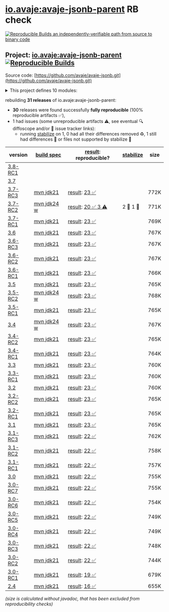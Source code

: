 [io.avaje:avaje-jsonb-parent](https://central.sonatype.com/artifact/io.avaje/avaje-jsonb-parent/versions) RB check
=======

[![Reproducible Builds](https://reproducible-builds.org/images/logos/rb.svg) an independently-verifiable path from source to binary code](https://reproducible-builds.org/)

## Project: [io.avaje:avaje-jsonb-parent](https://central.sonatype.com/artifact/io.avaje/avaje-jsonb-parent/versions) [![Reproducible Builds](https://img.shields.io/endpoint?url=https://raw.githubusercontent.com/jvm-repo-rebuild/reproducible-central/master/content/io/avaje/jsonb/badge.json)](https://github.com/jvm-repo-rebuild/reproducible-central/blob/master/content/io/avaje/jsonb/README.md)

Source code: [https://github.com/avaje/avaje-jsonb.git](https://github.com/avaje/avaje-jsonb.git)

<details><summary>This project defines 10 modules:</summary>

* [io.avaje:avaje-json](https://central.sonatype.com/artifact/io.avaje/avaje-json/overview)
* [io.avaje:avaje-json-core](https://central.sonatype.com/artifact/io.avaje/avaje-json-core/overview)
* [io.avaje:avaje-json-node](https://central.sonatype.com/artifact/io.avaje/avaje-json-node/overview)
* [io.avaje:avaje-jsonb](https://central.sonatype.com/artifact/io.avaje/avaje-jsonb/overview)
* [io.avaje:avaje-jsonb-bom](https://central.sonatype.com/artifact/io.avaje/avaje-jsonb-bom/overview)
* [io.avaje:avaje-jsonb-generator](https://central.sonatype.com/artifact/io.avaje/avaje-jsonb-generator/overview)
* [io.avaje:avaje-jsonb-inject-plugin](https://central.sonatype.com/artifact/io.avaje/avaje-jsonb-inject-plugin/overview)
* [io.avaje:avaje-jsonb-jackson](https://central.sonatype.com/artifact/io.avaje/avaje-jsonb-jackson/overview)
* [io.avaje:avaje-jsonb-parent](https://central.sonatype.com/artifact/io.avaje/avaje-jsonb-parent/overview)
* [io.avaje:avaje-jsonb-spring-starter](https://central.sonatype.com/artifact/io.avaje/avaje-jsonb-spring-starter/overview)
</details>

rebuilding **31 releases** of io.avaje:avaje-jsonb-parent:
- **30** releases were found successfully **fully reproducible** (100% reproducible artifacts :white_check_mark:),
- 1 had issues (some unreproducible artifacts :warning:, see eventual :mag: diffoscope and/or :memo: issue tracker links):
  - running [stabilize](doc/stabilize.md) on 1, 0 had all their differences removed :recycle:, 1 still had differences :rotating_light: or files not supported by stabilize :no_entry_sign:

| version | [build spec](/BUILDSPEC.md) | [result](https://reproducible-builds.org/docs/jvm/): reproducible? | [stabilize](https://github.com/google/oss-rebuild/blob/main/cmd/stabilize/README.md) | size |
| -- | --------- | ------ | ------ | -- |
| [3.8-RC1](https://central.sonatype.com/artifact/io.avaje/avaje-jsonb-parent/3.8-RC1/pom) | | | |
| [3.7](https://central.sonatype.com/artifact/io.avaje/avaje-jsonb-parent/3.7/pom) | | | |
| [3.7-RC3](https://central.sonatype.com/artifact/io.avaje/avaje-jsonb-parent/3.7-RC3/pom) | [mvn jdk21](avaje-jsonb-3.7-RC3.buildspec) | [result](avaje-jsonb-parent-3.7-RC3.buildinfo): [23 :white_check_mark: ](avaje-jsonb-parent-3.7-RC3.buildcompare) | | 772K |
| [3.7-RC2](https://central.sonatype.com/artifact/io.avaje/avaje-jsonb-parent/3.7-RC2/pom) | [mvn jdk24 w](avaje-jsonb-3.7-RC2.buildspec) | [result](avaje-jsonb-parent-3.7-RC2.buildinfo): [20 :white_check_mark:  3 :warning:](avaje-jsonb-parent-3.7-RC2.buildcompare) | 2 :rotating_light: 1 :no_entry_sign: | 771K |
| [3.7-RC1](https://central.sonatype.com/artifact/io.avaje/avaje-jsonb-parent/3.7-RC1/pom) | [mvn jdk21](avaje-jsonb-3.7-RC1.buildspec) | [result](avaje-jsonb-parent-3.7-RC1.buildinfo): [23 :white_check_mark: ](avaje-jsonb-parent-3.7-RC1.buildcompare) | | 769K |
| [3.6](https://central.sonatype.com/artifact/io.avaje/avaje-jsonb-parent/3.6/pom) | [mvn jdk21](avaje-jsonb-3.6.buildspec) | [result](avaje-jsonb-parent-3.6.buildinfo): [23 :white_check_mark: ](avaje-jsonb-parent-3.6.buildcompare) | | 767K |
| [3.6-RC3](https://central.sonatype.com/artifact/io.avaje/avaje-jsonb-parent/3.6-RC3/pom) | [mvn jdk21](avaje-jsonb-3.6-RC3.buildspec) | [result](avaje-jsonb-parent-3.6-RC3.buildinfo): [23 :white_check_mark: ](avaje-jsonb-parent-3.6-RC3.buildcompare) | | 767K |
| [3.6-RC2](https://central.sonatype.com/artifact/io.avaje/avaje-jsonb-parent/3.6-RC2/pom) | [mvn jdk21](avaje-jsonb-3.6-RC2.buildspec) | [result](avaje-jsonb-parent-3.6-RC2.buildinfo): [23 :white_check_mark: ](avaje-jsonb-parent-3.6-RC2.buildcompare) | | 767K |
| [3.6-RC1](https://central.sonatype.com/artifact/io.avaje/avaje-jsonb-parent/3.6-RC1/pom) | [mvn jdk21](avaje-jsonb-3.6-RC1.buildspec) | [result](avaje-jsonb-parent-3.6-RC1.buildinfo): [23 :white_check_mark: ](avaje-jsonb-parent-3.6-RC1.buildcompare) | | 766K |
| [3.5](https://central.sonatype.com/artifact/io.avaje/avaje-jsonb-parent/3.5/pom) | [mvn jdk21](avaje-jsonb-3.5.buildspec) | [result](avaje-jsonb-parent-3.5.buildinfo): [23 :white_check_mark: ](avaje-jsonb-parent-3.5.buildcompare) | | 765K |
| [3.5-RC2](https://central.sonatype.com/artifact/io.avaje/avaje-jsonb-parent/3.5-RC2/pom) | [mvn jdk24 w](avaje-jsonb-3.5-RC2.buildspec) | [result](avaje-jsonb-parent-3.5-RC2.buildinfo): [23 :white_check_mark: ](avaje-jsonb-parent-3.5-RC2.buildcompare) | | 768K |
| [3.5-RC1](https://central.sonatype.com/artifact/io.avaje/avaje-jsonb-parent/3.5-RC1/pom) | [mvn jdk21](avaje-jsonb-3.5-RC1.buildspec) | [result](avaje-jsonb-parent-3.5-RC1.buildinfo): [23 :white_check_mark: ](avaje-jsonb-parent-3.5-RC1.buildcompare) | | 765K |
| [3.4](https://central.sonatype.com/artifact/io.avaje/avaje-jsonb-parent/3.4/pom) | [mvn jdk24 w](avaje-jsonb-3.4.buildspec) | [result](avaje-jsonb-parent-3.4.buildinfo): [23 :white_check_mark: ](avaje-jsonb-parent-3.4.buildcompare) | | 767K |
| [3.4-RC2](https://central.sonatype.com/artifact/io.avaje/avaje-jsonb-parent/3.4-RC2/pom) | [mvn jdk21](avaje-jsonb-3.4-RC2.buildspec) | [result](avaje-jsonb-parent-3.4-RC2.buildinfo): [23 :white_check_mark: ](avaje-jsonb-parent-3.4-RC2.buildcompare) | | 765K |
| [3.4-RC1](https://central.sonatype.com/artifact/io.avaje/avaje-jsonb-parent/3.4-RC1/pom) | [mvn jdk21](avaje-jsonb-3.4-RC1.buildspec) | [result](avaje-jsonb-parent-3.4-RC1.buildinfo): [23 :white_check_mark: ](avaje-jsonb-parent-3.4-RC1.buildcompare) | | 764K |
| [3.3](https://central.sonatype.com/artifact/io.avaje/avaje-jsonb-parent/3.3/pom) | [mvn jdk21](avaje-jsonb-3.3.buildspec) | [result](avaje-jsonb-parent-3.3.buildinfo): [23 :white_check_mark: ](avaje-jsonb-parent-3.3.buildcompare) | | 760K |
| [3.3-RC1](https://central.sonatype.com/artifact/io.avaje/avaje-jsonb-parent/3.3-RC1/pom) | [mvn jdk21](avaje-jsonb-3.3-RC1.buildspec) | [result](avaje-jsonb-parent-3.3-RC1.buildinfo): [23 :white_check_mark: ](avaje-jsonb-parent-3.3-RC1.buildcompare) | | 760K |
| [3.2](https://central.sonatype.com/artifact/io.avaje/avaje-jsonb-parent/3.2/pom) | [mvn jdk21](avaje-jsonb-3.2.buildspec) | [result](avaje-jsonb-parent-3.2.buildinfo): [23 :white_check_mark: ](avaje-jsonb-parent-3.2.buildcompare) | | 760K |
| [3.2-RC2](https://central.sonatype.com/artifact/io.avaje/avaje-jsonb-parent/3.2-RC2/pom) | [mvn jdk21](avaje-jsonb-3.2-RC2.buildspec) | [result](avaje-jsonb-parent-3.2-RC2.buildinfo): [23 :white_check_mark: ](avaje-jsonb-parent-3.2-RC2.buildcompare) | | 765K |
| [3.2-RC1](https://central.sonatype.com/artifact/io.avaje/avaje-jsonb-parent/3.2-RC1/pom) | [mvn jdk21](avaje-jsonb-3.2-RC1.buildspec) | [result](avaje-jsonb-parent-3.2-RC1.buildinfo): [23 :white_check_mark: ](avaje-jsonb-parent-3.2-RC1.buildcompare) | | 765K |
| [3.1](https://central.sonatype.com/artifact/io.avaje/avaje-jsonb-parent/3.1/pom) | [mvn jdk21](avaje-jsonb-3.1.buildspec) | [result](avaje-jsonb-parent-3.1.buildinfo): [23 :white_check_mark: ](avaje-jsonb-parent-3.1.buildcompare) | | 765K |
| [3.1-RC3](https://central.sonatype.com/artifact/io.avaje/avaje-jsonb-parent/3.1-RC3/pom) | [mvn jdk21](avaje-jsonb-3.1-RC3.buildspec) | [result](avaje-jsonb-parent-3.1-RC3.buildinfo): [22 :white_check_mark: ](avaje-jsonb-parent-3.1-RC3.buildcompare) | | 762K |
| [3.1-RC2](https://central.sonatype.com/artifact/io.avaje/avaje-jsonb-parent/3.1-RC2/pom) | [mvn jdk21](avaje-jsonb-3.1-RC2.buildspec) | [result](avaje-jsonb-parent-3.1-RC2.buildinfo): [22 :white_check_mark: ](avaje-jsonb-parent-3.1-RC2.buildcompare) | | 758K |
| [3.1-RC1](https://central.sonatype.com/artifact/io.avaje/avaje-jsonb-parent/3.1-RC1/pom) | [mvn jdk21](avaje-jsonb-3.1-RC1.buildspec) | [result](avaje-jsonb-parent-3.1-RC1.buildinfo): [22 :white_check_mark: ](avaje-jsonb-parent-3.1-RC1.buildcompare) | | 757K |
| [3.0](https://central.sonatype.com/artifact/io.avaje/avaje-jsonb-parent/3.0/pom) | [mvn jdk21](avaje-jsonb-3.0.buildspec) | [result](avaje-jsonb-parent-3.0.buildinfo): [22 :white_check_mark: ](avaje-jsonb-parent-3.0.buildcompare) | | 755K |
| [3.0-RC7](https://central.sonatype.com/artifact/io.avaje/avaje-jsonb-parent/3.0-RC7/pom) | [mvn jdk21](avaje-jsonb-3.0-RC7.buildspec) | [result](avaje-jsonb-parent-3.0-RC7.buildinfo): [22 :white_check_mark: ](avaje-jsonb-parent-3.0-RC7.buildcompare) | | 755K |
| [3.0-RC6](https://central.sonatype.com/artifact/io.avaje/avaje-jsonb-parent/3.0-RC6/pom) | [mvn jdk21](avaje-jsonb-3.0-RC6.buildspec) | [result](avaje-jsonb-parent-3.0-RC6.buildinfo): [22 :white_check_mark: ](avaje-jsonb-parent-3.0-RC6.buildcompare) | | 754K |
| [3.0-RC5](https://central.sonatype.com/artifact/io.avaje/avaje-jsonb-parent/3.0-RC5/pom) | [mvn jdk21](avaje-jsonb-3.0-RC5.buildspec) | [result](avaje-jsonb-parent-3.0-RC5.buildinfo): [22 :white_check_mark: ](avaje-jsonb-parent-3.0-RC5.buildcompare) | | 749K |
| [3.0-RC4](https://central.sonatype.com/artifact/io.avaje/avaje-jsonb-parent/3.0-RC4/pom) | [mvn jdk21](avaje-jsonb-3.0-RC4.buildspec) | [result](avaje-jsonb-parent-3.0-RC4.buildinfo): [22 :white_check_mark: ](avaje-jsonb-parent-3.0-RC4.buildcompare) | | 749K |
| [3.0-RC3](https://central.sonatype.com/artifact/io.avaje/avaje-jsonb-parent/3.0-RC3/pom) | [mvn jdk21](avaje-jsonb-3.0-RC3.buildspec) | [result](avaje-jsonb-parent-3.0-RC3.buildinfo): [22 :white_check_mark: ](avaje-jsonb-parent-3.0-RC3.buildcompare) | | 748K |
| [3.0-RC2](https://central.sonatype.com/artifact/io.avaje/avaje-jsonb-parent/3.0-RC2/pom) | [mvn jdk21](avaje-jsonb-3.0-RC2.buildspec) | [result](avaje-jsonb-parent-3.0-RC2.buildinfo): [22 :white_check_mark: ](avaje-jsonb-parent-3.0-RC2.buildcompare) | | 744K |
| [3.0-RC1](https://central.sonatype.com/artifact/io.avaje/avaje-jsonb-parent/3.0-RC1/pom) | [mvn jdk21](avaje-jsonb-3.0-RC1.buildspec) | [result](avaje-jsonb-parent-3.0-RC1.buildinfo): [19 :white_check_mark: ](avaje-jsonb-parent-3.0-RC1.buildcompare) | | 679K |
| [2.4](https://central.sonatype.com/artifact/io.avaje/avaje-jsonb-parent/2.4/pom) | [mvn jdk21](avaje-jsonb-2.4.buildspec) | [result](avaje-jsonb-parent-2.4.buildinfo): [16 :white_check_mark: ](avaje-jsonb-parent-2.4.buildcompare) | | 655K |

<i>(size is calculated without javadoc, that has been excluded from reproducibility checks)</i>
